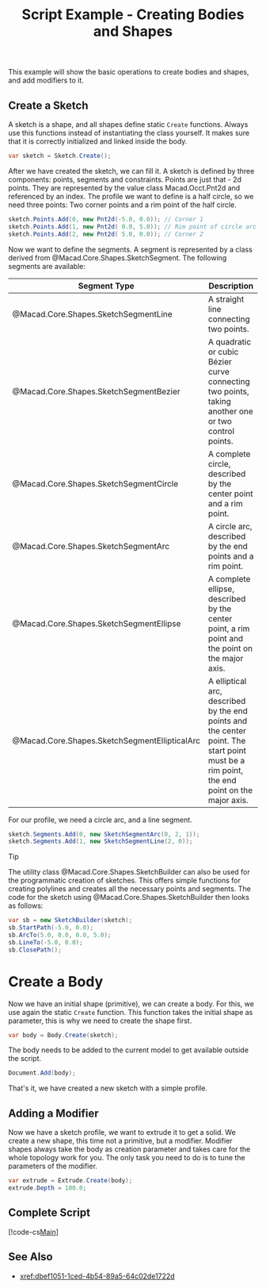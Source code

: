 ﻿---
uid: cb7fcf59-b5d0-42c4-938e-e8cdbe3edd05
title: Script Example - Creating Bodies and Shapes
---
This example will show the basic operations to create bodies and shapes, and add modifiers to it.

## Create a Sketch
A sketch is a shape, and all shapes define static `Create` functions. Always use this functions instead of instantiating the class yourself. It makes sure that it is correctly initialized and linked inside the body.

```cs
var sketch = Sketch.Create();
```

After we have created the sketch, we can fill it. A sketch is defined by three components: points, segments and constraints. Points are just that - 2d points. They are represented by the value class Macad.Occt.Pnt2d and referenced by an index. The profile we want to define is a half circle, so we need three points: Two corner points and a rim point of the half circle.

```cs
sketch.Points.Add(0, new Pnt2d(-5.0, 0.0)); // Corner 1
sketch.Points.Add(1, new Pnt2d( 0.0, 5.0)); // Rim point of circle arc
sketch.Points.Add(2, new Pnt2d( 5.0, 0.0)); // Corner 2
```

Now we want to define the segments. A segment is represented by a class derived from @Macad.Core.Shapes.SketchSegment. The following segments are available:

Segment Type | Description
-------------|-----------
@Macad.Core.Shapes.SketchSegmentLine | A straight line connecting two points.
@Macad.Core.Shapes.SketchSegmentBezier | A quadratic or cubic Bézier curve connecting two points, taking another one or two control points.
@Macad.Core.Shapes.SketchSegmentCircle | A complete circle, described by the center point and a rim point.
@Macad.Core.Shapes.SketchSegmentArc | A circle arc, described by the end points and a rim point.
@Macad.Core.Shapes.SketchSegmentEllipse | A complete ellipse, described by the center point, a rim point and the point on the major axis.
@Macad.Core.Shapes.SketchSegmentEllipticalArc | A elliptical arc, described by the end points and the center point. The start point must be a rim point, the end point on the major axis.

For our profile, we need a circle arc, and a line segment.

```cs
sketch.Segments.Add(0, new SketchSegmentArc(0, 2, 1));
sketch.Segments.Add(1, new SketchSegmentLine(2, 0));
```

> [!Tip] 
> The utility class @Macad.Core.Shapes.SketchBuilder can also be used for the programmatic creation of sketches. This offers simple functions for creating polylines and creates all the necessary points and segments. 
> The code for the sketch using @Macad.Core.Shapes.SketchBuilder then looks as follows:
> ```cs
> var sb = new SketchBuilder(sketch);
> sb.StartPath(-5.0, 0.0);
> sb.ArcTo(5.0, 0.0, 0.0, 5.0);
> sb.LineTo(-5.0, 0.0);
> sb.ClosePath();
> ```

# Create a Body
Now we have an initial shape (primitive), we can create a body. For this, we use again the static `Create` function. This function takes the initial shape as parameter, this is why we need to create the shape first.

```cs
var body = Body.Create(sketch);
```

The body needs to be added to the current model to get available outside the script.

```cs
Document.Add(body);
```

That's it, we have created a new sketch with a simple profile.

## Adding a Modifier
Now we have a sketch profile, we want to extrude it to get a solid. We create a new shape, this time not a primitive, but a modifier. Modifier shapes always take the body as creation parameter and takes care for the whole topology work for you. The only task you need to do is to tune the parameters of the modifier.

```cs
var extrude = Extrude.Create(body);
extrude.Depth = 100.0;
```

## Complete Script
[!code-cs[Main](Samples/CreateProfile.csx)]

## See Also
- <xref:dbef1051-1ced-4b54-89a5-64c02de1722d>
